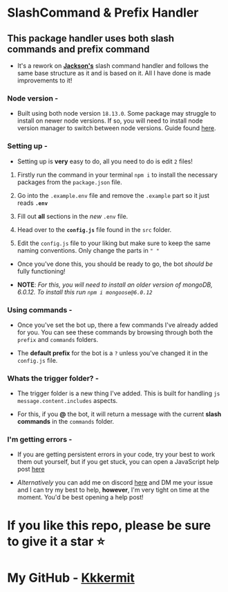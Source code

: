 # SlashCommand & Prefix Handler

## This package handler uses both  **slash commands** and **prefix command** 

- It's a rework on [**Jackson's**](https://www.youtube.com/@MrJAwesomeYT) slash command handler and follows the same base structure as it and is based on it. All I have done is made improvements to it!

### Node version -

- Built using both node version `18.13.0`. Some package may struggle to install on newer node versions. If so, you will need to install node version manager to switch between node versions. Guide found [here](https://www.freecodecamp.org/news/node-version-manager-nvm-install-guide/).

### Setting up -

- Setting up is **very** easy to do, all you need to do is edit `2` files!

1. Firstly run the command in your terminal `npm i` to install the necessary packages from the ``package.json`` file.

2. Go into the ``.example.env`` file and remove the ``.example`` part so it just reads **``.env``**

3. Fill out **all** sections in the *new* ``.env`` file.

4. Head over to the **``config.js``** file found in the `src` folder.

5. Edit the ``config.js`` file to your liking but make sure to keep the same naming conventions. Only change the parts in `" "`

- Once you've done this, you should be ready to go, the bot *should be* fully functioning!

- **NOTE**: *For this, you will need to install an older version of mongoDB, 6.0.12. To install this run `npm i mongoose@6.0.12`*

### Using commands -

- Once you've set the bot up, there a few commands I've already added for you. You can see these commands by browsing through both the ``prefix`` and ``commands`` folders.

- The **default prefix** for the bot is a `?` unless you've changed it in the ``config.js`` file.


### Whats the trigger folder? -

- The trigger folder is a new thing I've added. This is built for handling ```js message.content.includes``` aspects.

- For this, if you **@** the bot, it will return a message with the current **slash commands** in the ``commands`` folder.

### I'm getting errors - 

- If you are getting persistent errors in your code, try your best to work them out yourself, but if you get stuck, you can open a JavaScript help post [here](https://discord.gg/codinglounge)

- *Alternatively* you can add me on discord [here](https://discord.com/users/526853643962679323) and DM me your issue and I can try my best to help, **however**, I'm very tight on time at the moment. You'd be best opening a help post!

# If you like this repo, please be sure to give it a star ⭐

# My GitHub - [**Kkkermit**](https://github.com/Kkkermit)
